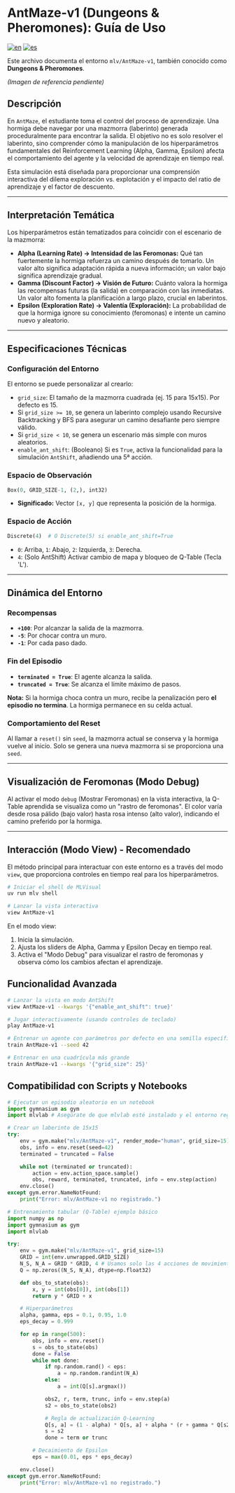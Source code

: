 # AntMaze-v1 (Dungeons & Pheromones): Guía de Uso

[![en](https://img.shields.io/badge/Lang-EN-lightgrey.svg)](./README.md)
[![es](https://img.shields.io/badge/Lang-ES-red.svg)](./README_es.md)

Este archivo documenta el entorno `mlv/AntMaze-v1`, también conocido como **Dungeons & Pheromones**.

<!-- <img src="../../../docs/ant_maze_v1/mode_view_es.jpg" alt="view mode" width="100%"> -->
*(Imagen de referencia pendiente)*

## Descripción

En `AntMaze`, el estudiante toma el control del proceso de aprendizaje. Una hormiga debe navegar por una mazmorra (laberinto) generada proceduralmente para encontrar la salida. El objetivo no es solo resolver el laberinto, sino comprender cómo la manipulación de los hiperparámetros fundamentales del Reinforcement Learning (Alpha, Gamma, Epsilon) afecta el comportamiento del agente y la velocidad de aprendizaje en tiempo real.

Esta simulación está diseñada para proporcionar una comprensión interactiva del dilema exploración vs. explotación y el impacto del ratio de aprendizaje y el factor de descuento.

---

## Interpretación Temática

Los hiperparámetros están tematizados para coincidir con el escenario de la mazmorra:

*   **Alpha (Learning Rate) → Intensidad de las Feromonas:** Qué tan fuertemente la hormiga refuerza un camino después de tomarlo. Un valor alto significa adaptación rápida a nueva información; un valor bajo significa aprendizaje gradual.
*   **Gamma (Discount Factor) → Visión de Futuro:** Cuánto valora la hormiga las recompensas futuras (la salida) en comparación con las inmediatas. Un valor alto fomenta la planificación a largo plazo, crucial en laberintos.
*   **Epsilon (Exploration Rate) → Valentía (Exploración):** La probabilidad de que la hormiga ignore su conocimiento (feromonas) e intente un camino nuevo y aleatorio.

---

## Especificaciones Técnicas

### Configuración del Entorno

El entorno se puede personalizar al crearlo:

*   `grid_size`: El tamaño de la mazmorra cuadrada (ej. 15 para 15x15). Por defecto es 15.
*   Si `grid_size >= 10`, se genera un laberinto complejo usando Recursive Backtracking y BFS para asegurar un camino desafiante pero siempre válido.
*   Si `grid_size < 10`, se genera un escenario más simple con muros aleatorios.
*   `enable_ant_shift`: (Booleano) Si es `True`, activa la funcionalidad para la simulación `AntShift`, añadiendo una 5ª acción.

### Espacio de Observación

```python
Box(0, GRID_SIZE-1, (2,), int32)
```

*   **Significado:** Vector `[x, y]` que representa la posición de la hormiga.

### Espacio de Acción

```python
Discrete(4)  # O Discrete(5) si enable_ant_shift=True
```

*   `0`: Arriba, `1`: Abajo, `2`: Izquierda, `3`: Derecha.
*   `4`: (Solo AntShift) Activar cambio de mapa y bloqueo de Q-Table (Tecla 'L').

---

## Dinámica del Entorno

### Recompensas

*   **`+100`**: Por alcanzar la salida de la mazmorra.
*   **`-5`**: Por chocar contra un muro.
*   **`-1`**: Por cada paso dado.

### Fin del Episodio

*   **`terminated = True`**: El agente alcanza la salida.
*   **`truncated = True`**: Se alcanza el límite máximo de pasos.

**Nota:** Si la hormiga choca contra un muro, recibe la penalización pero **el episodio no termina**. La hormiga permanece en su celda actual.

### Comportamiento del Reset

Al llamar a `reset()` sin `seed`, la mazmorra actual se conserva y la hormiga vuelve al inicio. Solo se genera una nueva mazmorra si se proporciona una `seed`.

---

## Visualización de Feromonas (Modo Debug)

Al activar el modo `debug` (Mostrar Feromonas) en la vista interactiva, la Q-Table aprendida se visualiza como un "rastro de feromonas". El color varía desde rosa pálido (bajo valor) hasta rosa intenso (alto valor), indicando el camino preferido por la hormiga.

---

## Interacción (Modo View) - Recomendado

El método principal para interactuar con este entorno es a través del modo `view`, que proporciona controles en tiempo real para los hiperparámetros.

```bash
# Iniciar el shell de MLVisual
uv run mlv shell

# Lanzar la vista interactiva
view AntMaze-v1
```

En el modo view:

1. Inicia la simulación.
2. Ajusta los sliders de Alpha, Gamma y Epsilon Decay en tiempo real.
3. Activa el "Modo Debug" para visualizar el rastro de feromonas y observa cómo los cambios afectan el aprendizaje.
    
## Funcionalidad Avanzada

```bash
# Lanzar la vista en modo AntShift
view AntMaze-v1 --kwargs '{"enable_ant_shift": true}'
```

```bash
# Jugar interactivamente (usando controles de teclado)
play AntMaze-v1

# Entrenar un agente con parámetros por defecto en una semilla específica
train AntMaze-v1 --seed 42

# Entrenar en una cuadrícula más grande
train AntMaze-v1 --kwargs '{"grid_size": 25}'
```

## Compatibilidad con Scripts y Notebooks

```python
# Ejecutar un episodio aleatorio en un notebook
import gymnasium as gym
import mlvlab # Asegúrate de que mlvlab esté instalado y el entorno registrado

# Crear un laberinto de 15x15
try:
    env = gym.make("mlv/AntMaze-v1", render_mode="human", grid_size=15)
    obs, info = env.reset(seed=42)
    terminated = truncated = False

    while not (terminated or truncated):
        action = env.action_space.sample()
        obs, reward, terminated, truncated, info = env.step(action)
    env.close()
except gym.error.NameNotFound:
    print("Error: mlv/AntMaze-v1 no registrado.")
```

```python
# Entrenamiento tabular (Q-Table) ejemplo básico
import numpy as np
import gymnasium as gym
import mlvlab

try:
    env = gym.make("mlv/AntMaze-v1", grid_size=15)
    GRID = int(env.unwrapped.GRID_SIZE)
    N_S, N_A = GRID * GRID, 4 # Usamos solo las 4 acciones de movimiento para aprender
    Q = np.zeros((N_S, N_A), dtype=np.float32)

    def obs_to_state(obs):
        x, y = int(obs[0]), int(obs[1])
        return y * GRID + x

    # Hiperparámetros
    alpha, gamma, eps = 0.1, 0.95, 1.0
    eps_decay = 0.999

    for ep in range(500):
        obs, info = env.reset()
        s = obs_to_state(obs)
        done = False
        while not done:
            if np.random.rand() < eps:
                a = np.random.randint(N_A)
            else:
                a = int(Q[s].argmax())

            obs2, r, term, trunc, info = env.step(a)
            s2 = obs_to_state(obs2)

            # Regla de actualización Q-Learning
            Q[s, a] = (1 - alpha) * Q[s, a] + alpha * (r + gamma * Q[s2].max())
            s = s2
            done = term or trunc

        # Decaimiento de Epsilon
        eps = max(0.01, eps * eps_decay)

    env.close()
except gym.error.NameNotFound:
    print("Error: mlv/AntMaze-v1 no registrado.")
```

